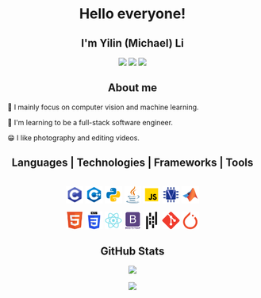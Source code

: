 <h1 align="center" color=purple>Hello everyone!</h1>
<h2 align="center">I'm Yilin (Michael) Li</h2>

<p align="center">
  <a href="https://www.instagram.com/yessy_qaq/"><img src="https://img.shields.io/badge/car_instagram-%23E4405F.svg?&style=for-the-badge&logo=instagram&logoColor=white" height=25></a>
  <a href="https://www.linkedin.com/in/yilinli-um/">
    <img src="https://img.shields.io/badge/LinkedIn-%230077B5.svg?&style=for-the-badge&logo=linkedin&logoColor=white" height=25></a>
<a href="https://yilinli-um.com/">
    <img src="https://img.shields.io/badge/My%20portfolio-8A2BE2" height=25></a>
</p>

<h2 align="center">About me</h2>

:telescope: I mainly focus on computer vision and machine learning.

:evergreen_tree: I'm learning to be a full-stack software engineer.

:grin: I like photography and editing videos.

<h2 align="center">Languages | Technologies | Frameworks | Tools</h2>

<p align="center">
  	</br>
  	<code><img title="C" height="35" src="./icons/c.svg"></code>
  	<code><img title="C++" height="35" src="./icons/c++.svg"></code>
  	<code><img title="Python" height="35" src="./icons/python.svg"></code>
  	<code><img title="Java" height="35" src="./icons/java.svg"></code>
  	<code><img title="JavaScript" height="35" src="./icons/javascript.svg"></code>
	<code><img title="Verilog" height="35" src="./icons/verilog.svg"></code>
	<code><img title="MATLAB" height="35" src="./icons/matlab.svg"></code>
</p>
<p align="center">
    <code><img title="HTML" height="35" src="./icons/html.svg"></code>
    <code><img title="CSS" height="35" src="./icons/css.svg"></code>
    <code><img title="ReactJS" height="35" src="./icons/react.svg"></code>
  	<code><img title="BootStrap" height="35" src="./icons/bootstrap.svg"></code>
  	<code><img title="pandas" height="35" src="./icons/pandas.svg"></code>
  	<code><img title="Git" height="35" src="./icons/git.svg"></code>
    <code><img title="PyTorch" height="35" src="./icons/pytorch.svg"></code>
</p>




<h2 align="center">GitHub Stats</h2>

<p align=center>
  <img src="https://http://github-readme-stats-phantom-eva.vercel.app/api?username=Phantom-eva&show_icons=true&theme=vision-friendly-dark">
</p>

<p align=center>
  <img src="https://github-readme-stats-phantom-eva.vercel.app/api/top-langs/?username=Phantom-eva">
</p>
